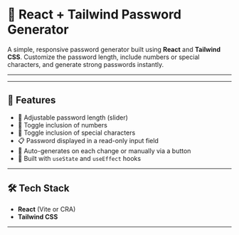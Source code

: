 # 🔐 React + Tailwind Password Generator

A simple, responsive password generator built using **React** and **Tailwind CSS**. Customize the password length, include numbers or special characters, and generate strong passwords instantly.

---

---

## 🚀 Features

- 📏 Adjustable password length (slider)
- 🔢 Toggle inclusion of numbers
- 🔣 Toggle inclusion of special characters
- 📋 Password displayed in a read-only input field
- 🔁 Auto-generates on each change or manually via a button
- 🧠 Built with `useState` and `useEffect` hooks

---

## 🛠️ Tech Stack

- **React** (Vite or CRA)
- **Tailwind CSS**

---
